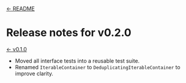 [<- README](../../README.md#release-notes)

# Release notes for v0.2.0

[<- v0.1.0](./v0.1.0.md)

- Moved all interface tests into a reusable test suite.
- Renamed `IterableContainer` to `DeduplicatingIterableContainer` to improve clarity.
